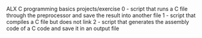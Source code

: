 ALX C programming basics projects/exercise 
0 - script that runs a C file through the preprocessor and save the result into another file
1 - script that compiles a C file but does not link
2 - script that generates the assembly code of a C code and save it in an output file
